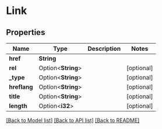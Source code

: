# Link

## Properties

Name | Type | Description | Notes
------------ | ------------- | ------------- | -------------
**href** | **String** |  | 
**rel** | Option<**String**> |  | [optional]
**_type** | Option<**String**> |  | [optional]
**hreflang** | Option<**String**> |  | [optional]
**title** | Option<**String**> |  | [optional]
**length** | Option<**i32**> |  | [optional]

[[Back to Model list]](../README.md#documentation-for-models) [[Back to API list]](../README.md#documentation-for-api-endpoints) [[Back to README]](../README.md)


